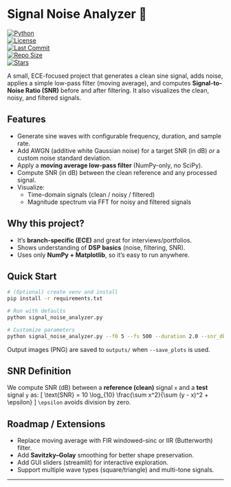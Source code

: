 # Signal Noise Analyzer 📡  

[![Python](https://img.shields.io/badge/python-3.8%2B-blue)](https://www.python.org/)  
[![License](https://img.shields.io/github/license/nezamimdkaif/signal-noise-analyzer)](./LICENSE)  
[![Last Commit](https://img.shields.io/github/last-commit/nezamimdkaif/signal-noise-analyzer?color=green)](https://github.com/nezamimdkaif/signal-noise-analyzer/commits/main)  
[![Repo Size](https://img.shields.io/github/repo-size/nezamimdkaif/signal-noise-analyzer)](https://github.com/nezamimdkaif/signal-noise-analyzer)  
[![Stars](https://img.shields.io/github/stars/nezamimdkaif/signal-noise-analyzer?style=social)](https://github.com/nezamimdkaif/signal-noise-analyzer/stargazers)  

A small, ECE-focused project that generates a clean sine signal, adds noise, applies a simple low-pass filter (moving average), and computes **Signal-to-Noise Ratio (SNR)** before and after filtering. It also visualizes the clean, noisy, and filtered signals.

## Features
- Generate sine waves with configurable frequency, duration, and sample rate.
- Add AWGN (additive white Gaussian noise) for a target SNR (in dB) *or* a custom noise standard deviation.
- Apply a **moving average low-pass filter** (NumPy-only, no SciPy).
- Compute SNR (in dB) between the clean reference and any processed signal.
- Visualize:
  - Time-domain signals (clean / noisy / filtered)
  - Magnitude spectrum via FFT for noisy and filtered signals

## Why this project?
- It’s **branch-specific (ECE)** and great for interviews/portfolios.
- Shows understanding of **DSP basics** (noise, filtering, SNR).
- Uses only **NumPy + Matplotlib**, so it’s easy to run anywhere.

## Quick Start
```bash
# (Optional) create venv and install
pip install -r requirements.txt

# Run with defaults
python signal_noise_analyzer.py

# Customize parameters
python signal_noise_analyzer.py --f0 5 --fs 500 --duration 2.0 --snr_db 0 --window 15 --save_plots
```
Output images (PNG) are saved to `outputs/` when `--save_plots` is used.

## SNR Definition
We compute SNR (dB) between a **reference (clean)** signal `x` and a **test** signal `y` as:
\[ \text{SNR} = 10 \log_{10} \frac{\sum x^2}{\sum (y - x)^2 + \epsilon} \]
`\epsilon` avoids division by zero.

## Roadmap / Extensions
- Replace moving average with FIR windowed-sinc or IIR (Butterworth) filter.
- Add **Savitzky–Golay** smoothing for better shape preservation.
- Add GUI sliders (streamlit) for interactive exploration.
- Support multiple wave types (square/triangle) and multi-tone signals.

---
